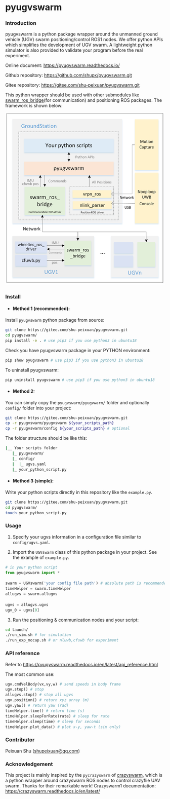 # pyugvswarm

### Introduction
pyugvswarm is a python package wrapper around the unmanned ground vehicle (UGV) swarm positioning/control ROS1 nodes. We offer python APIs which simplifies the development of UGV swarm. A lightweight python simulator is also provided to validate your program before the real experiment.

Online document: https://pyugvswarm.readthedocs.io/

Github repository: https://github.com/shupx/pyugvswarm.git

Gitee repository: https://gitee.com/shu-peixuan/pyugvswarm.git

This python wrapper should be used with other submodules like [swarm_ros_bridge](https://gitee.com/shu-peixuan/swarm_ros_bridge)(for communication) and positioning ROS packages. The framework is shown below:

![pyugvswarm_framework.png](pictures/pyugvswarm_framework.png)



### Install

- #### Method 1 (recommended): 

Install `pyugvswarm` python package from source:

```bash
git clone https://gitee.com/shu-peixuan/pyugvswarm.git
cd pyugvswarm/
pip install -e . # use pip3 if you use python3 in ubuntu18
```
Check you have pyugvswarm package in your PYTHON environment:

```bash
pip show pyugvswarm # use pip3 if you use python3 in ubuntu18
```

To uninstall pyugvswarm:

```bash
pip uninstall pyugvswarm # use pip3 if you use python3 in ubuntu18
```

- #### Method 2: 

You can simply copy the `pyugvswarm/pyugvwarm/` folder and optionally `config/` folder into your project:

```bash
git clone https://gitee.com/shu-peixuan/pyugvswarm.git
cp -r pyugvswarm/pyugvswarm ${your_scripts_path}
cp -r pyugvswarm/config ${your_scripts_path} # optional
```

The folder structure should be like this:

```bash
|__ Your scripts folder
   |_ pyugvswarm/
   |_ config/
   |  |_ ugvs.yaml
   |_ your_python_script.py
```

- #### Method 3 (simple): 

Write your python scripts directly in this repository like the `example.py`.

```bash
git clone https://gitee.com/shu-peixuan/pyugvswarm.git
cd pyugvswarm/
touch your_python_script.py
```


### Usage

1. Specify your ugvs information in a configuration file similar to `config/ugvs.yaml`. 


2. Import the `UGVswarm` class of this python package in your project. See the example of `example.py`.

```python
# in your python script
from pyugvswarm import *

swarm = UGVswarm('your config file path') # absolute path is recommended
timeHelper = swarm.timeHelper
allugvs = swarm.allugvs

ugvs = allugvs.ugvs
ugv_0 = ugvs[0]
```

3. Run the positioning & communication nodes and your script:

```bash
cd launch/
./run_sim.sh # for simulation
./run_exp_mocap.sh # or nluwb,cfuwb for experiment
```

### API reference

Refer to https://pyugvswarm.readthedocs.io/en/latest/api_reference.html

The most common use:

```py
ugv.cmdVelBody(vx,vy,w) # send speeds in body frame
ugv.stop() # stop
allugvs.stop() # stop all ugvs
ugv.position() # return xyz array (m)
ugv.yaw() # return yaw (rad)
timeHelper.time() # return time (s)
timeHelper.sleepForRate(rate) # sleep for rate
timeHelper.sleep(time) # sleep for seconds
timeHelper.plot_data() # plot x-y, yaw-t (sim only)
```

### Contributor

Peixuan Shu (shupeixuan@qq.com)

### Acknowledgement

This project is mainly inspired by the `pycrazyswarm` of [crazyswarm](https://github.com/USC-ACTLab/crazyswarm/tree/master/ros_ws/src/crazyswarm/scripts/pycrazyswarm), which is a python wrapper around crazyswarm ROS nodes to control crazyflie UAV swarm. Thanks for their remarkable work! Crazyswarm1 documentation: https://crazyswarm.readthedocs.io/en/latest/

